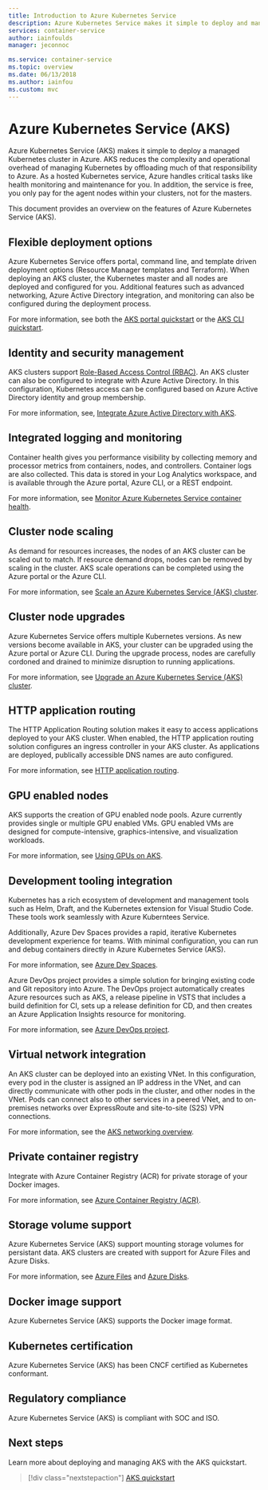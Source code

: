 ```yaml
---
title: Introduction to Azure Kubernetes Service
description: Azure Kubernetes Service makes it simple to deploy and manage container-based applications on Azure.
services: container-service
author: iainfoulds
manager: jeconnoc

ms.service: container-service
ms.topic: overview
ms.date: 06/13/2018
ms.author: iainfou
ms.custom: mvc
---
```


# Azure Kubernetes Service (AKS)

Azure Kubernetes Service (AKS) makes it simple to deploy a managed Kubernetes cluster in Azure. AKS reduces the complexity and operational overhead of managing Kubernetes by offloading much of that responsibility to Azure. As a hosted Kubernetes service, Azure handles critical tasks like health monitoring and maintenance for you. In addition, the service is free, you only pay for the agent nodes within your clusters, not for the masters.

This document provides an overview on the features of Azure Kubernetes Service (AKS).

## Flexible deployment options

Azure Kubernetes Service offers portal, command line, and template driven deployment options (Resource Manager templates and Terraform). When deploying an AKS cluster, the Kubernetes master and all nodes are deployed and configured for you. Additional features such as advanced networking, Azure Active Directory integration, and monitoring can also be configured during the deployment process.

For more information, see both the [AKS portal quickstart][aks-portal] or the [AKS CLI quickstart][aks-cli].

## Identity and security management

AKS clusters support [Role-Based Access Control (RBAC)][kubernetes-rbac]. An AKS cluster can also be configured to integrate with Azure Active Directory. In this configuration, Kubernetes access can be configured based on Azure Active Directory identity and group membership.

For more information, see, [Integrate Azure Active Directory with AKS][aks-aad].

## Integrated logging and monitoring

Container health gives you performance visibility by collecting memory and processor metrics from containers, nodes, and controllers. Container logs are also collected. This data is stored in your Log Analytics workspace, and is available through the Azure portal, Azure CLI, or a REST endpoint.

For more information, see [Monitor Azure Kubernetes Service container health][container-health].

## Cluster node scaling

As demand for resources increases, the nodes of an AKS cluster can be scaled out to match. If resource demand drops, nodes can be removed by scaling in the cluster. AKS scale operations can be completed using the Azure portal or the Azure CLI.

For more information, see [Scale an Azure Kubernetes Service (AKS) cluster][aks-scale].

## Cluster node upgrades

Azure Kubernetes Service offers multiple Kubernetes versions. As new versions become available in AKS, your cluster can be upgraded using the Azure portal or Azure CLI. During the upgrade process, nodes are carefully cordoned and drained to minimize disruption to running applications.

For more information, see [Upgrade an Azure Kubernetes Service (AKS) cluster][aks-upgrade].

## HTTP application routing

The HTTP Application Routing solution makes it easy to access applications deployed to your AKS cluster. When enabled, the HTTP application routing solution configures an ingress controller in your AKS cluster. As applications are deployed, publically accessible DNS names are auto configured.

For more information, see [HTTP application routing][aks-http-routing].

## GPU enabled nodes

AKS supports the creation of GPU enabled node pools. Azure currently provides single or multiple GPU enabled VMs. GPU enabled VMs are designed for compute-intensive, graphics-intensive, and visualization workloads.

For more information, see [Using GPUs on AKS][aks-gpu].

## Development tooling integration

Kubernetes has a rich ecosystem of development and management tools such as Helm, Draft, and the Kubernetes extension for Visual Studio Code. These tools work seamlessly with Azure Kuberntees Service.

Additionally, Azure Dev Spaces provides a rapid, iterative Kubernetes development experience for teams. With minimal configuration, you can run and debug containers directly in Azure Kubernetes Service (AKS).

For more information, see [Azure Dev Spaces][azure-dev-spaces].

Azure DevOps project provides a simple solution for bringing existing code and Git repository into Azure. The DevOps project automatically creates Azure resources such as AKS, a release pipeline in VSTS that includes a build definition for CI, sets up a release definition for CD, and then creates an Azure Application Insights resource for monitoring.

For more information, see [Azure DevOps project][azure-devops].

## Virtual network integration

An AKS cluster can be deployed into an existing VNet. In this configuration, every pod in the cluster is assigned an IP address in the VNet, and can directly communicate with other pods in the cluster, and other nodes in the VNet. Pods can connect also to other services in a peered VNet, and to on-premises networks over ExpressRoute and site-to-site (S2S) VPN connections.

For more information, see the [AKS networking overview][aks-networking].

## Private container registry

Integrate with Azure Container Registry (ACR) for private storage of your Docker images.

For more information, see [Azure Container Registry (ACR)][acr-docs].

## Storage volume support

Azure Kubernetes Service (AKS) support mounting storage volumes for persistant data. AKS clusters are created with support for Azure Files and Azure Disks.

For more information, see [Azure Files][azure-files] and [Azure Disks][azure-disk].

## Docker image support

Azure Kubernetes Service (AKS) supports the Docker image format.

## Kubernetes certification

Azure Kubernetes Service (AKS) has been CNCF certified as Kubernetes conformant.

## Regulatory compliance

Azure Kubernetes Service (AKS) is compliant with SOC and ISO.

## Next steps

Learn more about deploying and managing AKS with the AKS quickstart.

> [!div class="nextstepaction"]
> [AKS quickstart][aks-cli]

<!-- LINKS - external -->
[acs-engine]: https://github.com/Azure/acs-engine
[draft]: https://github.com/Azure/draft
[helm]: https://helm.sh/
[kubectl-overview]: https://kubernetes.io/docs/user-guide/kubectl-overview/
[kubernetes-rbac]: https://kubernetes.io/docs/reference/access-authn-authz/rbac/

<!-- LINKS - internal -->
[acr-docs]: ../container-registry/container-registry-intro.md
[aks-aad]: ./aad-integration.md
[aks-cli]: ./kubernetes-walkthrough.md
[aks-gpu]: ./gpu-cluster.md
[aks-http-routing]: ./http-application-routing.md
[aks-networking]: ./networking-overview.md
[aks-portal]: ./kubernetes-walkthrough-portal.md
[aks-scale]: ./scale-cluster.md
[aks-upgrade]: ./upgrade-cluster.md
[azure-dev-spaces]: https://docs.microsoft.com/en-us/azure/dev-spaces/azure-dev-spaces
[azure-devops]: https://docs.microsoft.com/en-us/vsts/pipelines/actions/azure-devops-project-aks?view=vsts
[azure-disk]: ./azure-disks-dynamic-pv.md
[azure-files]: ./azure-files-dynamic-pv.md
[container-health]: ../monitoring/monitoring-container-health.md

